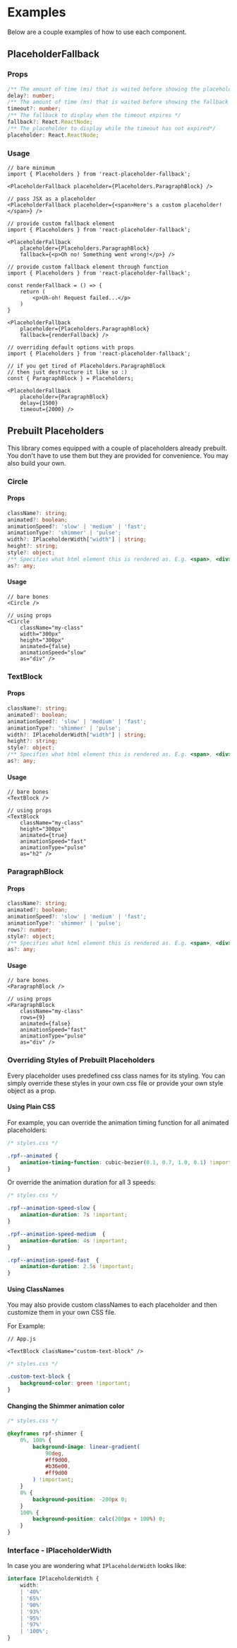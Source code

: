 # Examples

Below are a couple examples of how to use each component.

## PlaceholderFallback

### Props
```TypeScript
/** The amount of time (ms) that is waited before showing the placeholder */
delay?: number;
/** The amount of time (ms) that is waited before showing the fallback */
timeout?: number;
/** The fallback to display when the timeout expires */
fallback?: React.ReactNode;
/** The placeholder to display while the timeout has not expired*/
placeholder: React.ReactNode;
```

### Usage
```JSX
// bare minimum
import { Placeholders } from 'react-placeholder-fallback';

<PlaceholderFallback placeholder={Placeholders.ParagraphBlock} />
```

```JSX
// pass JSX as a placeholder
<PlaceholderFallback placeholder={<span>Here's a custom placeholder!</span>} />
```

```JSX
// provide custom fallback element
import { Placeholders } from 'react-placeholder-fallback';

<PlaceholderFallback 
    placeholder={Placeholders.ParagraphBlock}
    fallback={<p>Oh no! Something went wrong!</p>} />
```

```JSX
// provide custom fallback element through function
import { Placeholders } from 'react-placeholder-fallback';

const renderFallback = () => {
    return (
        <p>Uh-oh! Request failed...</p>
    )
}

<PlaceholderFallback 
    placeholder={Placeholders.ParagraphBlock}
    fallback={renderFallback} />
```

```JSX
// overriding default options with props
import { Placeholders } from 'react-placeholder-fallback';

// if you get tired of Placeholders.ParagraphBlock
// then just destructure it like so :)
const { ParagraphBlock } = Placeholders;

<PlaceholderFallback 
    placeholder={ParagraphBlock} 
    delay={1500}
    timeout={2000} />
```


## Prebuilt Placeholders

This library comes equipped with a couple of placeholders already prebuilt. You don't have
to use them but they are provided for convenience. You may also build your own.

### Circle

#### Props

```TypeScript
className?: string;
animated?: boolean;
animationSpeed?: 'slow' | 'medium' | 'fast';
animationType?: 'shimmer' | 'pulse';
width?: IPlaceholderWidth["width"] | string;
height?: string;
style?: object;
/** Specifies what html element this is rendered as. E.g. <span>, <div>, etc. */
as?: any;
```

#### Usage

```JSX
// bare bones
<Circle />

// using props
<Circle 
    className="my-class" 
    width="300px" 
    height="300px" 
    animated={false}
    animationSpeed="slow"
    as="div" />
```

### TextBlock

#### Props

```TypeScript
className?: string;
animated?: boolean;
animationSpeed?: 'slow' | 'medium' | 'fast';
animationType?: 'shimmer' | 'pulse';
width?: IPlaceholderWidth["width"] | string;
height?: string;
style?: object;
/** Specifies what html element this is rendered as. E.g. <span>, <div>, etc. */
as?: any;
```

#### Usage

```JSX
// bare bones
<TextBlock />

// using props
<TextBlock 
    className="my-class" 
    height="300px"
    animated={true}
    animationSpeed="fast"
    animationType="pulse"
    as="h2" />
```

### ParagraphBlock

#### Props

```TypeScript
className?: string;
animated?: boolean;
animationSpeed?: 'slow' | 'medium' | 'fast';
animationType?: 'shimmer' | 'pulse';
rows?: number;
style?: object;
/** Specifies what html element this is rendered as. E.g. <span>, <div>, etc. */
as?: any;
```

#### Usage

```JSX
// bare bones
<ParagraphBlock />

// using props
<ParagraphBlock 
    className="my-class" 
    rows={9} 
    animated={false}
    animationSpeed="fast"
    animationType="pulse"
    as="div" />
```

### Overriding Styles of Prebuilt Placeholders

Every placeholder uses predefined css class names for its styling. You can simply override these styles in your own css file or provide your own style object as a prop.

#### Using Plain CSS

For example, you can override the animation timing function for all animated placeholders:

```css
/* styles.css */

.rpf--animated {
    animation-timing-function: cubic-bezier(0.1, 0.7, 1.0, 0.1) !important;
}
```

Or override the animation duration for all 3 speeds:

```css
/* styles.css */

.rpf--animation-speed-slow {
    animation-duration: 7s !important;
}

.rpf--animation-speed-medium  {
    animation-duration: 4s !important;
}

.rpf--animation-speed-fast  {
    animation-duration: 2.5s !important;
}
```

#### Using ClassNames
You may also provide custom classNames to each placeholder and then customize them in your own CSS file.

For Example:

```JSX
// App.js

<TextBlock className="custom-text-block" />
```

```css
/* styles.css */

.custom-text-block {
    background-color: green !important;
}
```

#### Changing the Shimmer animation color

```css
/* styles.css */

@keyframes rpf-shimmer {
    0%, 100% {
        background-image: linear-gradient(
            90deg,
            #ff9d00,
            #b36e00,
            #ff9d00
        ) !important;
    }
    0% {
        background-position: -200px 0;
    }
    100% {
        background-position: calc(200px + 100%) 0;
    }
}
```

### Interface - IPlaceholderWidth 

In case you are wondering what `IPlaceholderWidth` looks like:

```typescript
interface IPlaceholderWidth {
    width:
    | '40%'
    | '65%'
    | '90%'
    | '93%'
    | '95%'
    | '97%'
    | '100%';
}
```
